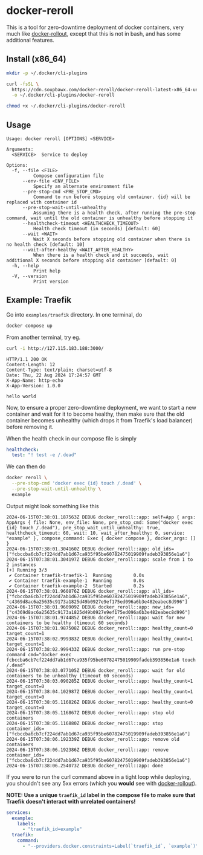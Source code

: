 # docker-reroll

This is a tool for zero-downtime deployment of docker containers, very much like [docker-rollout](https://github.com/Wowu/docker-rollout/), except that this is not in bash, and has some additional features.

## Install (x86_64)

```sh
mkdir -p ~/.docker/cli-plugins

curl -fsSL \
  https://cdn.soupbawx.com/docker-reroll/docker-reroll-latest-x86_64-unknown-linux-musl \
  -o ~/.docker/cli-plugins/docker-reroll

chmod +x ~/.docker/cli-plugins/docker-reroll
```

## Usage

```
Usage: docker reroll [OPTIONS] <SERVICE>

Arguments:
  <SERVICE>  Service to deploy

Options:
  -f, --file <FILE>
          Compose configuration file
      --env-file <ENV_FILE>
          Specify an alternate environment file
      --pre-stop-cmd <PRE_STOP_CMD>
          Command to run before stopping old container. {id} will be replaced with container id
      --pre-stop-wait-until-unhealthy
          Assuming there is a health check, after running the pre-stop command, wait until the old container is unhealthy before stopping it
      --healthcheck-timeout <HEALTHCHECK_TIMEOUT>
          Health check timeout (in seconds) [default: 60]
      --wait <WAIT>
          Wait X seconds before stopping old container when there is no health check [default: 10]
      --wait-after-healthy <WAIT_AFTER_HEALTHY>
          When there is a health check and it succeeds, wait additional X seconds before stopping old container [default: 0]
  -h, --help
          Print help
  -V, --version
          Print version
```

## Example: Traefik

Go into `examples/traefik` directory. In one terminal, do

```sh
docker compose up
```

From another terminal, try eg.

```sh
curl -i http://127.115.183.188:3000/
```

```
HTTP/1.1 200 OK
Content-Length: 12
Content-Type: text/plain; charset=utf-8
Date: Thu, 22 Aug 2024 17:24:57 GMT
X-App-Name: http-echo
X-App-Version: 1.0.0

hello world
```

Now, to ensure a proper zero-downtime deployment, we want to start a new container and wait for it to become healthy, then make sure that the old container becomes unhealthy (which drops it from Traefik's load balancer) before removing it.

When the health check in our compose file is simply

````yml
healthcheck:
  test: "! test -e /.dead"
````

We can then do

```sh
docker reroll \
  --pre-stop-cmd 'docker exec {id} touch /.dead' \
  --pre-stop-wait-until-unhealthy \
  example
```

Output might look something like this

```
2024-06-15T07:38:01.187563Z DEBUG docker_reroll::app: self=App { args: AppArgs { file: None, env_file: None, pre_stop_cmd: Some("docker exec {id} touch /.dead"), pre_stop_wait_until_unhealthy: true, healthcheck_timeout: 60, wait: 10, wait_after_healthy: 0, service: "example" }, compose_command: Exec { docker compose }, docker_args: [] }
2024-06-15T07:38:01.304160Z DEBUG docker_reroll::app: old_ids=["fcbccba6cb7cf224dd7ab1d67ca935f95be60782475019909fadeb393856e1a6"]
2024-06-15T07:38:01.304197Z DEBUG docker_reroll::app: scale from 1 to 2 instances
[+] Running 3/3
 ✔ Container traefik-traefik-1  Running        0.0s
 ✔ Container traefik-example-1  Running        0.0s
 ✔ Container traefik-example-2  Started        0.2s
2024-06-15T07:38:01.960876Z DEBUG docker_reroll::app: all_ids=["fcbccba6cb7cf224dd7ab1d67ca935f95be60782475019909fadeb393856e1a6", "c4369d8ac6a25635c9173a1825d49b0927e9ef175ed096a6b3e482eabec8d996"]
2024-06-15T07:38:01.960909Z DEBUG docker_reroll::app: new_ids=["c4369d8ac6a25635c9173a1825d49b0927e9ef175ed096a6b3e482eabec8d996"]
2024-06-15T07:38:01.974485Z DEBUG docker_reroll::app: wait for new containers to be healthy (timeout 60 seconds)
2024-06-15T07:38:01.987508Z DEBUG docker_reroll::app: healthy_count=0 target_count=1
2024-06-15T07:38:02.999383Z DEBUG docker_reroll::app: healthy_count=1 target_count=1
2024-06-15T07:38:02.999433Z DEBUG docker_reroll::app: run pre-stop command cmd="docker exec fcbccba6cb7cf224dd7ab1d67ca935f95be60782475019909fadeb393856e1a6 touch /.dead"
2024-06-15T07:38:03.077105Z DEBUG docker_reroll::app: wait for old containers to be unhealthy (timeout 60 seconds)
2024-06-15T07:38:03.090285Z DEBUG docker_reroll::app: healthy_count=1 target_count=0
2024-06-15T07:38:04.102987Z DEBUG docker_reroll::app: healthy_count=1 target_count=0
2024-06-15T07:38:05.116826Z DEBUG docker_reroll::app: healthy_count=0 target_count=0
2024-06-15T07:38:05.116867Z DEBUG docker_reroll::app: stop old containers
2024-06-15T07:38:05.116880Z DEBUG docker_reroll::app: stop container_ids=["fcbccba6cb7cf224dd7ab1d67ca935f95be60782475019909fadeb393856e1a6"]
2024-06-15T07:38:06.192339Z DEBUG docker_reroll::app: remove old containers
2024-06-15T07:38:06.192386Z DEBUG docker_reroll::app: remove container_ids=["fcbccba6cb7cf224dd7ab1d67ca935f95be60782475019909fadeb393856e1a6"]
2024-06-15T07:38:06.254073Z DEBUG docker_reroll::app: done
```

If you were to run the curl command above in a tight loop while deploying, you shouldn't see any 5xx errors (which you **would** see with [docker-rollout](https://github.com/Wowu/docker-rollout/)).

**NOTE: Use a unique `traefik_id` label in the compose file to make sure that Traefik doesn't interact with unrelated containers!**


```yml
services:
  example:
    labels:
      - "traefik_id=example"
  traefik:
    command:
      - "--providers.docker.constraints=Label(`traefik_id`, `example`)"
```
